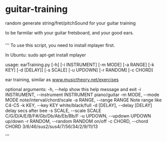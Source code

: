 # guitar-training

random generate string/fret/pitchSound for your guitar training

to be farmilar with your guitar fretsboard, and your good ears.

###
'''
To use this script, you need to install mplayer first.

In Ubuntu:
sudo apt-get install mplayer

usage: earTraining.py [-h] [-i INSTRUMENT] [-m MODE] [-a RANGE] [-k KEY]
                      [-d [DELAY]] [-s SCALE] [-u UPDOWN] [-r RANDOM]
                      [-c CHORD]

ear training, similar as www.musictheory.net/exercises

optional arguments:
  -h, --help            show this help message and exit
  -i INSTRUMENT, --instrument INSTRUMENT
                        piano/guitar
  -m MODE, --mode MODE  note/interval/chord/scale
  -a RANGE, --range RANGE
                        Note range like C4-C5
  -k KEY, --key KEY     white/black/full
  -d [DELAY], --delay [DELAY]
                        delay secs after bee
  -s SCALE, --scale SCALE
                        C/G/D/A/E/B/F#/Gb/Db/Ab/Eb/Bb/F
  -u UPDOWN, --updown UPDOWN
                        up/down
  -r RANDOM, --random RANDOM
                        on/off
  -c CHORD, --chord CHORD
                        3/6/46/sus2/sus4/7/56/34/2/9/11/13


'''
